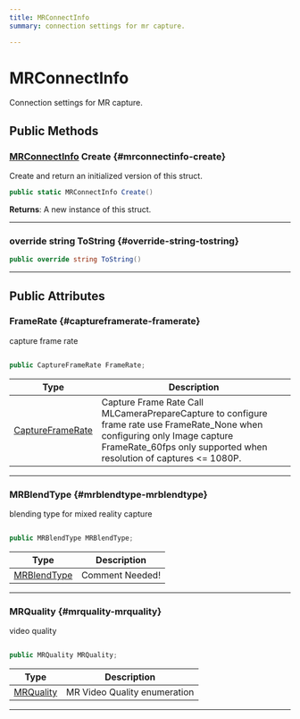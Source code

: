 ```yaml
---
title: MRConnectInfo
summary: connection settings for mr capture. 

---
```


# MRConnectInfo




Connection settings for MR capture.   





## Public Methods

### [MRConnectInfo](/versioned_docs/version-14-Jun-2023/unity-api/api/UnityEngine.XR.MagicLeap/MLCameraBase/UnityEngine.XR.MagicLeap.MLCameraBase.MRConnectInfo.md) Create {#mrconnectinfo-create}

Create and return an initialized version of this struct. 

```csharp
public static MRConnectInfo Create()
```






**Returns**: A new instance of this struct.



-----------

### override string ToString {#override-string-tostring}

```csharp
public override string ToString()
```






-----------

## Public Attributes

### FrameRate {#captureframerate-framerate}

capture frame rate 

```csharp

public CaptureFrameRate FrameRate;

```

| Type | Description  | 
|--|--|
| [CaptureFrameRate](/versioned_docs/version-14-Jun-2023/unity-api/api/UnityEngine.XR.MagicLeap/MLCameraBase/UnityEngine.XR.MagicLeap.MLCameraBase.md#enums-captureframerate) | Capture Frame Rate Call MLCameraPrepareCapture to configure frame rate use FrameRate&#95;None when configuring only Image capture FrameRate&#95;60fps only supported when resolution of captures &lt;= 1080P.  |





-----------

### MRBlendType {#mrblendtype-mrblendtype}

blending type for mixed reality capture 

```csharp

public MRBlendType MRBlendType;

```

| Type | Description  | 
|--|--|
| [MRBlendType](/versioned_docs/version-14-Jun-2023/unity-api/api/UnityEngine.XR.MagicLeap/MLCameraBase/UnityEngine.XR.MagicLeap.MLCameraBase.md#enums-mrblendtype) | Comment Needed!  |





-----------

### MRQuality {#mrquality-mrquality}

video quality 

```csharp

public MRQuality MRQuality;

```

| Type | Description  | 
|--|--|
| [MRQuality](/versioned_docs/version-14-Jun-2023/unity-api/api/UnityEngine.XR.MagicLeap/MLCameraBase/UnityEngine.XR.MagicLeap.MLCameraBase.md#enums-mrquality) | MR Video Quality enumeration  |





-----------

